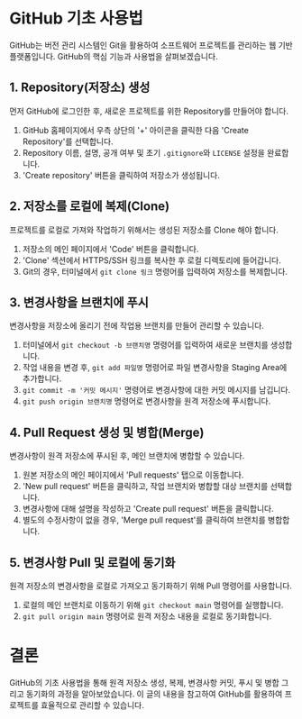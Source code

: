 # GitHub 기초 사용법

GitHub는 버전 관리 시스템인 Git을 활용하여 소프트웨어 프로젝트를 관리하는 웹 기반 플랫폼입니다. GitHub의 핵심 기능과 사용법을 살펴보겠습니다.

## 1. Repository(저장소) 생성

먼저 GitHub에 로그인한 후, 새로운 프로젝트를 위한 Repository를 만들어야 합니다.

1. GitHub 홈페이지에서 우측 상단의 '+' 아이콘을 클릭한 다음 'Create Repository'를 선택합니다.
2. Repository 이름, 설명, 공개 여부 및 초기 `.gitignore`와 `LICENSE` 설정을 완료합니다.
3. 'Create repository' 버튼을 클릭하여 저장소가 생성됩니다.

## 2. 저장소를 로컬에 복제(Clone)

프로젝트를 로컬로 가져와 작업하기 위해서는 생성된 저장소를 Clone 해야 합니다.

1. 저장소의 메인 페이지에서 'Code' 버튼을 클릭합니다.
2. 'Clone' 섹션에서 HTTPS/SSH 링크를 복사한 후 로컬 디렉토리에 들어갑니다.
3. Git의 경우, 터미널에서 `git clone 링크` 명령어를 입력하여 저장소를 복제합니다.

## 3. 변경사항을 브랜치에 푸시

변경사항을 저장소에 올리기 전에 작업용 브랜치를 만들어 관리할 수 있습니다.

1. 터미널에서 `git checkout -b 브랜치명` 명령어를 입력하여 새로운 브랜치를 생성합니다.
2. 작업 내용을 변경 후, `git add 파일명` 명령어로 파일 변경사항을 Staging Area에 추가합니다.
3. `git commit -m '커밋 메시지'` 명령어로 변경사항에 대한 커밋 메시지를 남깁니다.
4. `git push origin 브랜치명` 명령어로 변경사항을 원격 저장소에 푸시합니다.

## 4. Pull Request 생성 및 병합(Merge)

변경사항이 원격 저장소에 푸시된 후, 메인 브랜치에 병합할 수 있습니다.

1. 원본 저장소의 메인 페이지에서 'Pull requests' 탭으로 이동합니다.
2. 'New pull request' 버튼을 클릭하고, 작업 브랜치와 병합할 대상 브랜치를 선택합니다.
3. 변경사항에 대해 설명을 작성하고 'Create pull request' 버튼을 클릭합니다.
4. 별도의 수정사항이 없을 경우, 'Merge pull request'를 클릭하여 브랜치를 병합합니다.

## 5. 변경사항 Pull 및 로컬에 동기화

원격 저장소의 변경사항을 로컬로 가져오고 동기화하기 위해 Pull 명령어를 사용합니다.

1. 로컬의 메인 브랜치로 이동하기 위해 `git checkout main` 명령어를 실행합니다.
2. `git pull origin main` 명령어로 원격 저장소 내용을 로컬로 동기화합니다.

# 결론

GitHub의 기초 사용법을 통해 원격 저장소 생성, 복제, 변경사항 커밋, 푸시 및 병합 그리고 동기화의 과정을 알아보았습니다. 이 글의 내용을 참고하여 GitHub를 활용하여 프로젝트를 효율적으로 관리할 수 있습니다.
